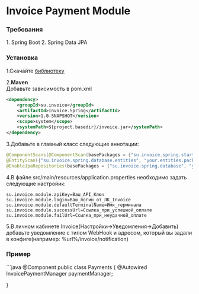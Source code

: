 <h1>Invoice Payment Module</h1>

<h3>Требования</h3>
1. Spring Boot
2. Spring Data JPA

<h3>Установка</h3>

1.Скачайте [библиотеку](https://github.com/Invoice-LLC/Invoice.SDK.Spring/raw/master/invoice.jar)

2.**Maven**<br>
Добавьте зависимость в pom.xml
```xml
<dependency>
    <groupId>su.invoice</groupId>
    <artifactId>Invoice.Spring</artifactId>
    <version>1.0-SNAPSHOT</version>
    <scope>system</scope>
    <systemPath>${project.basedir}/invoice.jar</systemPath>
</dependency>
```
3.Добавьте в главный класс следующие аннотации:
```java
@ComponentScans(@ComponentScan(basePackages = {"su.invoice.spring.starter", "su.invoice.spring.controllers"}))
@EntityScan({"su.invoice.spring.database.entities", "your.entities.package"})
@EnableJpaRepositories(basePackages = {"su.invoice.spring.database", "your.repos.package"})
```
4.В файле src/main/resources/application.properties необходимо задать следующие настройик:
```
su.invoice.module.apiKey=Ваш_API_Ключ
su.invoice.module.login=Ваш_логин_от_ЛК_Invoice
su.invoice.module.defaultTerminalName=Имя_терминала
su.invoice.module.successUrl=Ссылка_при_успешной_оплате
su.invoice.module.failUrl=Ссылка_при_неудачной_оплате
```
5.В личном кабинете Invoice(Настройки->Уведомления->Добавить) добавьте уведомление с типом WebHook и адресом, который вы задали в конфиге(например: %url%/invoice/notification)

<h3>Пример</h3>
```java
@Component
public class Payments {
    @Autowired
    InvoicePaymentManager paymentManager;


}
```
